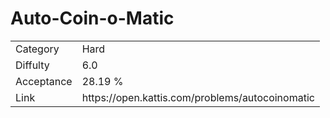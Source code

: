 # Auto-Coin-o-Matic

<table>
    <tr>
        <td>Category</td>
        <td>Hard</td>
    </tr>
    <tr>
        <td>Diffulty</td>
        <td>6.0</td>
    </tr>
    <tr>
        <td>Acceptance</td>
        <td>28.19 %</td>
    </tr>
    <tr>
        <td>Link</td>
        <td>https://open.kattis.com/problems/autocoinomatic</td>
    </tr>
</table>